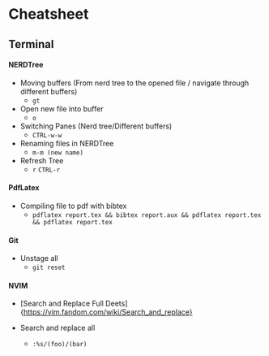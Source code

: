 # Cheatsheet

## Terminal

#### NERDTree
- Moving buffers (From nerd tree to the opened file / navigate through different buffers)
    - ``gt``
- Open new file into buffer
    - ``o``
- Switching Panes (Nerd tree/Different buffers)
    - ``CTRL-w-w``
- Renaming files in NERDTree
    - ``m-m (new name)``
- Refresh Tree
    - ``r`` ``CTRL-r``

#### PdfLatex
- Compiling file to pdf with bibtex
    - ``pdflatex report.tex && bibtex report.aux && pdflatex report.tex && pdflatex report.tex`` 

#### Git
- Unstage all
    - ``git reset``

#### NVIM
- [Search and Replace Full Deets]{https://vim.fandom.com/wiki/Search_and_replace}

- Search and replace all
    - ``:%s/(foo)/(bar)`` 
